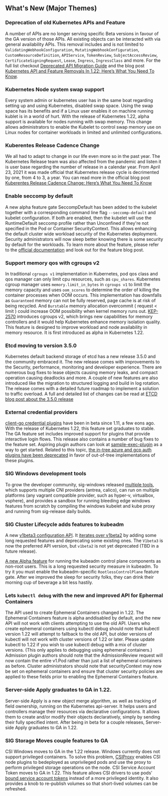 ## What's New (Major Themes)

### Deprecation of old Kubernetes APIs and Feature

A number of APIs are no longer serving specific Beta versions in favour of the GA version of those APIs. All existing objects can be interacted with via general availability APIs. This removal includes and is not limited to `ValidatingWebhookConfiguration`, `MutatingWebhookConfiguration`, `CustomResourceDefinition`, `APIService`, `TokenReview`, `SubjectAccessReview`, `CertificateSigningRequest`, `Lease`, `Ingress`, `IngressClass` and more. For the full list checkout [Deprecated API Migration Guide](https://kubernetes.io/docs/reference/using-api/deprecation-guide/#v1-22) and the blog post [Kubernetes API and Feature Removals In 1.22: Here’s What You Need To Know](https://kubernetes.io/blog/2021/07/14/upcoming-changes-in-kubernetes-1-22/).

### Kubernetes Node system swap support

Every system admin or kubernetes user has in the same boat regarding setting up and using Kubernetes, disabled swap space. Using the swap space has its benefits and if a Linux user enables it on machine running kublet is in a world of hurt. With the release of Kubernetes 1.22, alpha support is available for nodes running with swap memory. This change allows administrators to enable the Kubelet to control swap memory use on Linux nodes for container workloads in limited and unlimited configurations.

### Kuberentes Release Cadence Change

We all had to adapt to change in our life even more so in the past year. The Kubernetes Release team was also affected from the pandemic and listen it is user base regarding the number of release in a calendar year. From April 23, 2021 it was made official that Kubernetes release cycle is decrimented by one, from 4 to 3, a year. You can read more in the official blog post [Kuberentes Release Cadence Change: Here’s What You Need To Know]()

### Enable seccomp by default

A new alpha feature gate SeccompDefault has been added to the kubelet together with a corresponding command line flag `--seccomp-default` and kubelet configuration. If both are enabled, then the kubelet will use the RuntimeDefault seccomp profile rather than Unconfined if they're not specified in the Pod or Container SecurityContext. This allows enhancing the default cluster wide workload security of the Kubernetes deployment. Security administrators will now sleep better knowing there is some security by default for the workloads.
To learn more about the feature, please refer to the [official documentation](https://kubernetes.io/docs/tutorials/clusters/seccomp/#enable-the-use-of-runtimedefault-as-the-default-seccomp-profile-for-all-workloads) and look out for the feature blog post.

### Support memory qos with cgroups v2

In traditional `cgroups v1` implementation in Kubernetes, pod qos class and qos manager can only limit cpu resources, such as `cpu_shares`. Kubernetes cgroup manager uses `memory.limit_in_bytes` in `cgroups v1` to limit the memory capacity and uses `oom_scores` to determine the order of killing the container processes when OOM occurs. This implementation has downfalls as `Guaranteed` memory can not be fully reserved, page cache is at risk of being recycled. And `Burstable` memory allocation overcommit ( request < limit ) could increase OOM possibility when kernel memory runs out.
[KEP-2570](https://github.com/kubernetes/enhancements/pull/2571) introduces cgroups v2, which brings new capabilities for memory controllers and it would help Kubernetes enhance memory isolation quality. This feature is designed to improve workload and node availability in memory resource. It is first introduced as alpha in Kubernetes 1.22.

### Etcd moving to version 3.5.0

Kubernetes default backend storage of etcd has a new release 3.5.0 and the community embraced it. The new release comes with improvements to the Security, performance, monitoring and developer experience. There are numerous bug fixes to lease objects causing memory leaks, and compact operation causing deadlocks and more. A couple of new features are also introduced like the migration to structured logging and build in log rotation. The release comes with a detailed future roadmap to implement a solution to traffic overload. A full and detailed list of changes can be read at [ETCD blog post about the 3.5.0 release ](https://etcd.io/blog/2021/announcing-etcd-3.5/)

### External credential providers

[client-go credential plugins](https://kubernetes.io/docs/reference/access-authn-authz/authentication/#client-go-credential-plugins) have been in beta since 1.11, a few eons ago. With the release of Kubernetes 1.22, this feature set graduates to stable. The GA feature set includes improved support for plugins that provide interactive login flows. This release also contains a number of bug fixes to the feature set. Aspiring plugin authors can look at [sample-exec-plugin](https://github.com/ankeesler/sample-exec-plugin) as a way to get started.
Related to this topic, [the in-tree azure and gcp auth plugins have been deprecated](https://github.com/kubernetes/kubernetes/pull/102181) in favor of out-of-tree implementations of these plugins.

### SIG Windows development tools

To grow the developer community, sig-windows released [multiple tools](https://github.com/kubernetes-sigs/sig-windows-dev-tools/), which supports multiple CNI providers (antrea, calico), can run on multiple platforms (any vagrant compatible provider, such as hyper-v, virtualbox, vsphere), and provides a sandbox for running bleeding edge windows features from scratch by compiling the windows kubelet and kube proxy and running from sig-release daily builds.

### SIG Cluster Lifecycle adds features to kubeadm

A new [v1beta3 configuration API](https://github.com/kubernetes/kubeadm/issues/1796). It [iterates over v1beta2](https://pkg.go.dev/k8s.io/kubernetes/cmd/kubeadm/app/apis/kubeadm/v1beta3) by adding some long requested features and deprecating some existing ones. The `V1beta3` is now the preferred API version, but `v1beta2` is not yet deprecated (TBD in a future release).

[A new Alpha feature](https://github.com/kubernetes/kubeadm/issues/2473) for running the kubeadm control plane components as non-root users. This is a long requested security measure in kubeadm. To try it you must enable the kubeadm-specific `RootlessControlPlane` feature gate. After we improved the sleep for security folks, they can drink their morning cup of beverage a bit less hastily.

### Lets `kubectl debug` with the new and improved API for Ephermal Containers

The API used to create Ephemeral Containers changed in 1.22. The Ephemeral Containers feature is alpha anddisabled by default, and the new API will not work with clients attempting to use the old API.
Users who create ephemeral containers using kubectl debug should note that kubectl version 1.22 will attempt to fallback to the old API, but older versions of kubectl will not work with cluster versions of 1.22 or later. Please update kubectl to 1.22 if you wish to use kubectl debug with a mix of cluster versions. (This only applies to debugging using ephemeral containers.)
Admission plugin authors should note that the AdmissionReview request will now contain the entire v1.Pod rather than just a list of ephemeral containers as before.
Cluster administrators should note that securityContext may now be set on ephemeral containers and ensure that cluster security policies are applied to these fields prior to enabling the Ephemeral Containers feature.

### Server-side Apply graduates to GA in 1.22.

Server-side Apply is a new object merge algorithm, as well as tracking of field ownership, running on the Kubernetes api-server. It helps users and controllers manage their resources via declarative configurations. It allows them to create and/or modify their objects declaratively, simply by sending their fully specified intent. After being in beta for a couple releases, Server-side Apply graduates to GA in 1.22.

### SIG Storage Moves couple features to GA

CSI Windows moves to GA in the 1.22 release. Windows currently does not support privileged containers. To solve this problem, [CSIProxy](https://github.com/kubernetes-csi/csi-proxy) enables CSI node plugins to bedeployed as unprivileged pods and use the proxy to perform privileged storage operations on the node.
CSI Service Account Token moves to GA in 1.22. This feature allows CSI drivers to use pods' [bound service account tokens](https://github.com/kubernetes/enhancements/blob/master/keps/sig-auth/1205-bound-service-account-tokens/README.md) instead of a more privileged identity. It also provides a knob to re-publish volumes so that short-lived volumes can be refreshed. 

